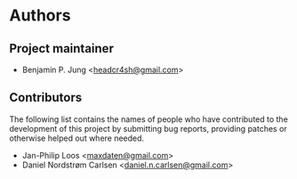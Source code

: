 # Authors

## Project maintainer

* Benjamin P. Jung &lt;headcr4sh@gmail.com&gt;

## Contributors

The following list contains the names of people who have contributed to the
development of this project by submitting bug reports, providing patches or
otherwise helped out where needed.

* Jan-Philip Loos &lt;maxdaten@gmail.com&gt;
* Daniel Nordstrøm Carlsen &lt;daniel.n.carlsen@gmail.com&gt;
